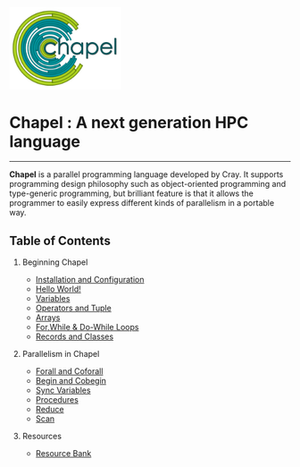 
<img src="https://github.com/RN0311/Beginner-s-Guide-to-Chapel/blob/master/img/chapel.png" width="200">

# Chapel : A next generation HPC language
----------------------------------------------------------------------------------------
**Chapel** is a parallel programming language developed by Cray. It supports programming design philosophy such as object-oriented programming and type-generic programming, but brilliant feature is that it allows the programmer to easily express different kinds of parallelism in a portable way.
## Table of Contents
1) Beginning Chapel
   * [Installation and Configuration](https://github.com/RN0311/Beginner-s-Guide-to-Chapel/blob/master/Installation%20and%20Configuration.md)
   * [Hello World!](https://github.com/RN0311/Beginner-s-Guide-to-Chapel/blob/master/Hello_World.md)
   * [Variables](https://github.com/RN0311/Beginner-s-Guide-to-Chapel/blob/master/Variables.md)
   * [Operators and Tuple](https://github.com/RN0311/Beginner-s-Guide-to-Chapel/blob/master/Operators%20and%20Tuple.md)
   * [Arrays](https://github.com/RN0311/Beginner-s-Guide-to-Chapel/blob/master/Arrays.md)
   * [For,While & Do-While Loops](https://github.com/RN0311/Beginner-s-Guide-to-Chapel/blob/master/For%2CWhile%20%26%20Do-While%20Loops.md)
   * [Records and Classes](https://github.com/RN0311/Beginner-s-Guide-to-Chapel/blob/master/Records%20and%20Classes.md)
   
 2) Parallelism in Chapel
    * [Forall and Coforall](https://github.com/RN0311/Beginner-s-Guide-to-Chapel/blob/master/Forall%20and%20Coforall.md)
    * [Begin and Cobegin](https://github.com/RN0311/Beginner-s-Guide-to-Chapel/blob/master/Begin%20and%20Cobegin.md)
    * [Sync Variables](https://github.com/RN0311/Beginner-s-Guide-to-Chapel/blob/master/Sync%20Variables.md) 
    * [Procedures](https://github.com/RN0311/Beginner-s-Guide-to-Chapel/blob/master/Procedures.md)
    * [Reduce](https://github.com/RN0311/Beginner-s-Guide-to-Chapel/blob/master/Reduce.md)
    * [Scan](https://github.com/RN0311/Beginner-s-Guide-to-Chapel/blob/master/scan.md)
 3) Resources
    * [Resource Bank](https://github.com/RN0311/Beginner-s-Guide-to-Chapel/blob/master/resources.md)    

